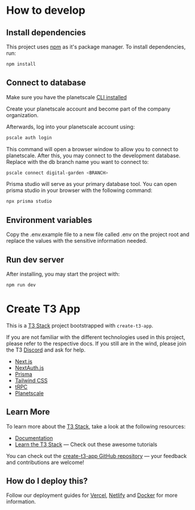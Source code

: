 # How to develop

## Install dependencies
This project uses [npm](https://www.npmjs.com/) as it's package manager. To install dependencies, run:

```bash
npm install
``` 

## Connect to database
Make sure you have the planetscale [CLI installed](https://planetscale.com/features/cli)

Create your planetscale account and become part of the company organization.

Afterwards, log into your planetscale account using:
```bash
pscale auth login
```
This command will open a browser window to allow you to connect to planetscale. After this, you may connect to the development database. Replace <BRANCH> with the db branch name you want to connect to:
```bash
pscale connect digital-garden <BRANCH>
```

Prisma studio will serve as your primary database tool. You can open prisma studio in your browser with the following command:
```bash
npx prisma studio
```
## Environment variables
Copy the .env.example file to a new file called .env on the project root and replace the values with the sensitive information needed.

## Run dev server
After installing, you may start the project with:
```bash
npm run dev
```

# Create T3 App

This is a [T3 Stack](https://create.t3.gg/) project bootstrapped with `create-t3-app`.

If you are not familiar with the different technologies used in this project, please refer to the respective docs. If you still are in the wind, please join the T3 [Discord](https://t3.gg/discord) and ask for help.

- [Next.js](https://nextjs.org)
- [NextAuth.js](https://next-auth.js.org)
- [Prisma](https://prisma.io)
- [Tailwind CSS](https://tailwindcss.com)
- [tRPC](https://trpc.io)
- [Planetscale](https://planetscale.com/docs)

## Learn More

To learn more about the [T3 Stack](https://create.t3.gg/), take a look at the following resources:

- [Documentation](https://create.t3.gg/)
- [Learn the T3 Stack](https://create.t3.gg/en/faq#what-learning-resources-are-currently-available) — Check out these awesome tutorials

You can check out the [create-t3-app GitHub repository](https://github.com/t3-oss/create-t3-app) — your feedback and contributions are welcome!

## How do I deploy this?

Follow our deployment guides for [Vercel](https://create.t3.gg/en/deployment/vercel), [Netlify](https://create.t3.gg/en/deployment/netlify) and [Docker](https://create.t3.gg/en/deployment/docker) for more information.